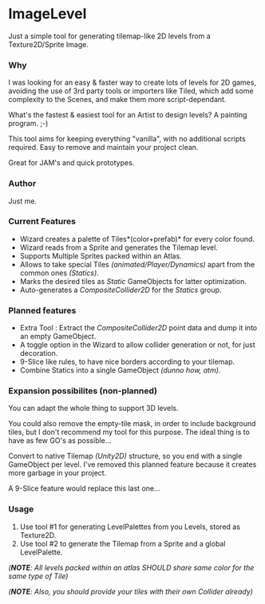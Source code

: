 # ImageLevel

Just a simple tool for generating tilemap-like 2D levels from a Texture2D/Sprite Image.



### Why

I was looking for an easy & faster way to create lots of levels for 2D games, avoiding the use of 3rd party tools or importers like Tiled, which add some complexity to the Scenes, and make them more script-dependant. 

What's the fastest & easiest tool for an Artist to design levels? A painting program.  ;-)

This tool aims for keeping everything "vanilla", with no additional scripts required. Easy to remove and maintain your project clean.

Great for JAM's and quick prototypes.



### Author

Just me.



### Current Features

- Wizard creates a palette of Tiles*(color+prefab)* for every color found.
- Wizard reads from a Sprite and generates the Tilemap level.
- Supports Multiple Sprites packed within an Atlas.
- Allows to take special Tiles *(animated/Player/Dynamics)* apart from the common ones *(Statics)*.
- Marks the desired tiles as *Static* GameObjects for latter optimization.
- Auto-generates a *CompositeCollider2D* for the *Statics* group.



### Planned features

- Extra Tool : Extract the *CompositeCollider2D* point data and dump it into an empty GameObject.
- A toggle option in the Wizard to allow collider generation or not, for just decoration.
- 9-Slice like rules, to have nice borders according to your tilemap.
- Combine Statics into a single GameObject *(dunno how, atm)*.



### Expansion possibilites (non-planned)

You can adapt the whole thing to support 3D levels.

You could also remove the empty-tile mask, in order to include background tiles, but I don't recommend my tool for this purpose. The ideal thing is to have as few GO's as possible...

Convert to native Tilemap *(Unity2D)* structure, so you end with a single GameObject per level. I've removed this planned feature because it creates more garbage in your project. 

A 9-Slice feature would replace this last one...



### Usage

1. Use tool #1 for generating LevelPalettes from you Levels, stored as Texture2D.
2. Use tool #2 to generate the Tilemap from a Sprite and a global LevelPalette.

*(**NOTE**: All levels packed within an atlas SHOULD share same color for the same type of Tile)*

*(**NOTE**: Also, you should provide your tiles with their own Collider already)*